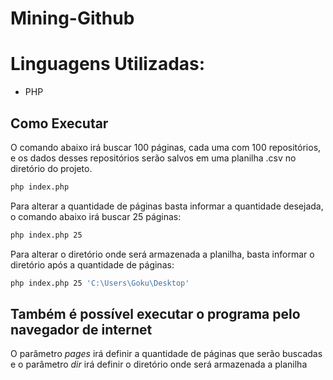 # Mining-Github
# Linguagens Utilizadas:
- PHP

## Como Executar
O comando abaixo irá buscar 100 páginas, cada uma com 100 repositórios, e os dados desses repositórios serão salvos em uma planilha .csv no diretório do projeto.

```bash
php index.php
```

Para alterar a quantidade de páginas basta informar a quantidade desejada, o comando abaixo irá buscar 25 páginas:

```bash
php index.php 25
```

Para alterar o diretório onde será armazenada a planilha, basta informar o diretório após a quantidade de páginas:

```bash
php index.php 25 'C:\Users\Goku\Desktop'
```

## Também é possível executar o programa pelo navegador de internet

O parâmetro _pages_ irá definir a quantidade de páginas que serão buscadas e o parâmetro _dir_ irá definir o diretório onde será armazenada a planilha
